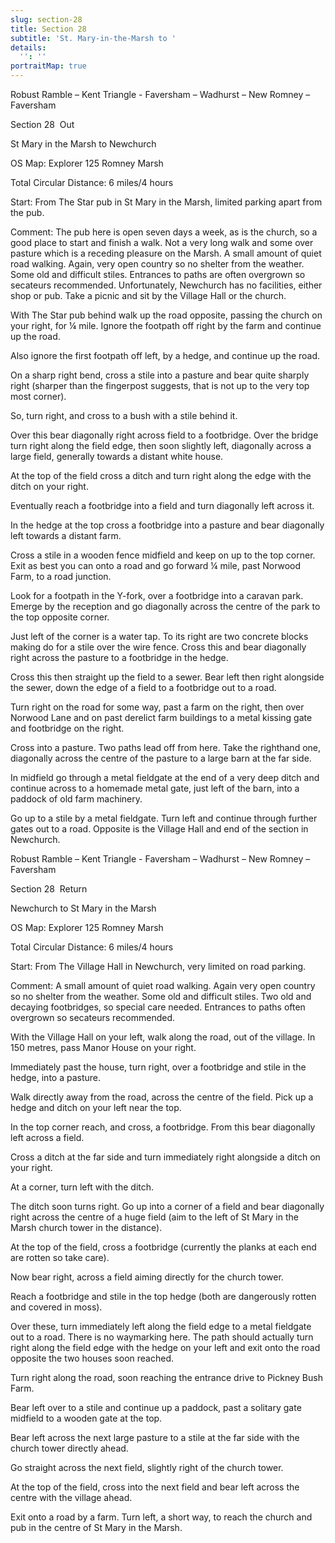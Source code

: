 ```yaml
---
slug: section-28
title: Section 28
subtitle: 'St. Mary-in-the-Marsh to '
details:
  '': ''
portraitMap: true
---
```

Robust Ramble – Kent Triangle - Faversham – Wadhurst – New Romney – Faversham

Section 28  Out

St Mary in the Marsh to Newchurch

OS Map: Explorer 125 Romney Marsh

Total Circular Distance: 6 miles/4 hours

Start: From The Star pub in St Mary in the Marsh, limited parking apart from the pub.

Comment: The pub here is open seven days a week, as is the church, so a good place to start and finish a walk. Not a very long walk and some over pasture which is a receding pleasure on the Marsh. A small amount of quiet road walking. Again, very open country so no shelter from the weather. Some old and difficult stiles. Entrances to paths are often overgrown so secateurs recommended. Unfortunately, Newchurch has no facilities, either shop or pub. Take a picnic and sit by the Village Hall or the church.

With The Star pub behind walk up the road opposite, passing the church on your right, for ¼ mile. Ignore the footpath off right by the farm and continue up the road.

Also ignore the first footpath off left, by a hedge, and continue up the road.

On a sharp right bend, cross a stile into a pasture and bear quite sharply right (sharper than the fingerpost suggests, that is not up to the very top most corner).

So, turn right, and cross to a bush with a stile behind it.

Over this bear diagonally right across field to a footbridge. Over the bridge turn right along the field edge, then soon slightly left, diagonally across a large field, generally towards a distant white house.

At the top of the field cross a ditch and turn right along the edge with the ditch on your right.

Eventually reach a footbridge into a field and turn diagonally left across it.

In the hedge at the top cross a footbridge into a pasture and bear diagonally left towards a distant farm.

Cross a stile in a wooden fence midfield and keep on up to the top corner. Exit as best you can onto a road and go forward ¼ mile, past Norwood Farm, to a road junction.

Look for a footpath in the Y-fork, over a footbridge into a caravan park. Emerge by the reception and go diagonally across the centre of the park to the top opposite corner.

Just left of the corner is a water tap. To its right are two concrete blocks making do for a stile over the wire fence. Cross this and bear diagonally right across the pasture to a footbridge in the hedge.

Cross this then straight up the field to a sewer. Bear left then right alongside the sewer, down the edge of a field to a footbridge out to a road.

Turn right on the road for some way, past a farm on the right, then over Norwood Lane and on past derelict farm buildings to a metal kissing gate and footbridge on the right.

Cross into a pasture. Two paths lead off from here. Take the righthand one, diagonally across the centre of the pasture to a large barn at the far side.

In midfield go through a metal fieldgate at the end of a very deep ditch and continue across to a homemade metal gate, just left of the barn, into a paddock of old farm machinery.

Go up to a stile by a metal fieldgate. Turn left and continue through further gates out to a road. Opposite is the Village Hall and end of the section in Newchurch.

Robust Ramble – Kent Triangle - Faversham – Wadhurst – New Romney – Faversham

Section 28  Return

Newchurch to St Mary in the Marsh

OS Map: Explorer 125 Romney Marsh

Total Circular Distance: 6 miles/4 hours

Start: From The Village Hall in Newchurch, very limited on road parking.

Comment: A small amount of quiet road walking. Again very open country so no shelter from the weather. Some old and difficult stiles. Two old and decaying footbridges, so special care needed. Entrances to paths often overgrown so secateurs recommended.

With the Village Hall on your left, walk along the road, out of the village. In 150 metres, pass Manor House on your right.

Immediately past the house, turn right, over a footbridge and stile in the hedge, into a pasture.

Walk directly away from the road, across the centre of the field. Pick up a hedge and ditch on your left near the top.

In the top corner reach, and cross, a footbridge. From this bear diagonally left across a field.

Cross a ditch at the far side and turn immediately right alongside a ditch on your right.

At a corner, turn left with the ditch.

The ditch soon turns right. Go up into a corner of a field and bear diagonally right across the centre of a huge field (aim to the left of St Mary in the Marsh church tower in the distance).

At the top of the field, cross a footbridge (currently the planks at each end are rotten so take care).

Now bear right, across a field aiming directly for the church tower.

Reach a footbridge and stile in the top hedge (both are dangerously rotten and covered in moss).

Over these, turn immediately left along the field edge to a metal fieldgate out to a road. There is no waymarking here. The path should actually turn right along the field edge with the hedge on your left and exit onto the road opposite the two houses soon reached.

Turn right along the road, soon reaching the entrance drive to Pickney Bush Farm.

Bear left over to a stile and continue up a paddock, past a solitary gate midfield to a wooden gate at the top.

Bear left across the next large pasture to a stile at the far side with the church tower directly ahead.

Go straight across the next field, slightly right of the church tower.

At the top of the field, cross into the next field and bear left across the centre with the village ahead.

Exit onto a road by a farm. Turn left, a short way, to reach the church and pub in the centre of St Mary in the Marsh.
